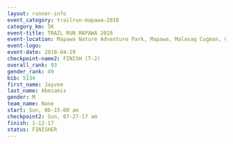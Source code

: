 ```yaml
---
layout: runner-info 
event_category: trailrun-mapawa-2018 
category_km: 5K 
event-title: TRAIL RUN MAPAWA 2018 
event-location: Mapawa Nature Adventure Park, Mapawa, Malasag Cugman, Cagayan de Oro Philippines 
event-logo: 
event-date: 2018-04-29 
checkpoint-name2: FINISH (T-2) 
overall_rank: 93
gender_rank: 49
bib: 5134
first_name: Jayvee
last_name: Abesamis
gender: M
team_name: None
start: Sun, 06-15-00 am
checkpoint2: Sun, 07-27-17 am
finish: 1-12-17
status: FINISHER
---
```

